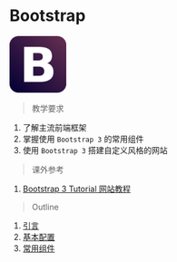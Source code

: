 # Bootstrap

<img src="../image/bootstrap/Bootstrap_logo.svg" title="Bootstrap" width="100">

> 教学要求

1. 了解主流前端框架 
2. 掌握使用 `Bootstrap 3` 的常用组件
3. 使用 `Bootstrap 3` 搭建自定义风格的网站

> 课外参考

1. [Bootstrap 3 Tutorial 网站教程](http://www.w3schools.com/bootstrap/default.asp)

> Outline

1. [引言](intro.md)
2. [基本配置](configuration.md)
3. [常用组件](components.md)